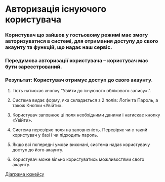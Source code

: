 # Авторизація існуючого користувача

### Користувач що зайшов у гостьовому режимі має змогу авторизуватися в системі, для отримання доступу до свого акаунту та функцій, що надає наш сервіс.  

### Передумова авторизації користувача – користувач має бути зареєстрований.  

### Результат: Користувач отримує доступ до свого акаунту.

1. Гість натискає кнопку "Увійти до існуючого облікового запису».".

2. Система видає форму, яка складається з 2 полів: Логін та Пароль, а також Кнопки «Увійти».

3. Користувач заповнює ці поля необхідними даними і натискає кнопку «Увійти».

4. Система перевіряє поля на заповненість. Перевіряє чи є такий користувач у базі і чи підходить пароль.

5. Якщо всі попередні умови виконані, система надає користувачу доступ до його акаунту.

6. Користувач може вільно користуватись можливостями свого акаунту.

[Діаграма юзкейсу](https://github.com/ip-85/System-Dynamics/blob/master/Doc/UMLDiagrams/scenarios/guest/Diagrams/UC3%20-%20authorization.md)
